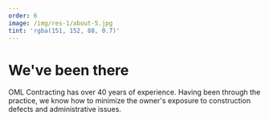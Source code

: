 ```yaml
---
order: 6
image: /img/res-1/about-5.jpg
tint: 'rgba(151, 152, 88, 0.7)'
---
```


# We've been there

OML Contracting has over 40 years of experience.
Having been through the practice, we know how to minimize the owner's
exposure to construction defects and administrative issues.
